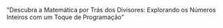 "Descubra a Matemática por Trás dos Divisores: Explorando os Números Inteiros com um Toque de Programação"

